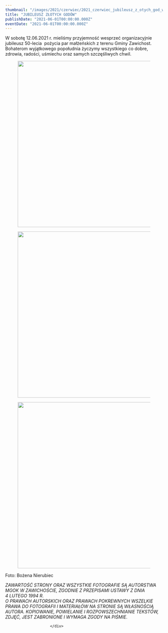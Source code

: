 ```yaml
---
thumbnail: "/images/2021/czerwiec/2021_czerwiec_jubileusz_z_otych_god_w_2021_06_jubileusz_z_otych_god_w_zd2-7.jpg"
title: "JUBILEUSZ ZŁOTYCH GODÓW"
publishDate: "2021-06-01T00:00:00.000Z"
eventDate: "2021-06-01T00:00:00.000Z"
---
```


<div class="entry-content">
							
							
<p>W sobotę 12.06.2021 r. mieliśmy przyjemność wesprzeć organizacyjnie jubileusz 50-lecia&nbsp; pożycia par małżeńskich z terenu Gminy Zawichost. Bohaterom wyjątkowego popołudnia życzymy wszystkiego co dobre, zdrowia, radości, uśmiechu oraz samych szczęśliwych chwil. </p>



<figure class="wp-block-image size-large"><a href="http://mgok-zawichost.pl/wp-content/uploads/2021/06/zd2-7.jpg"><img fetchpriority="high" decoding="async" width="800" height="531" src="/images/2021/czerwiec/2021_czerwiec_jubileusz_z_otych_god_w_2021_06_jubileusz_z_otych_god_w_zd2-7.jpg" alt="" class="wp-image-8035" srcset="/images/2021/czerwiec/2021_czerwiec_jubileusz_z_otych_god_w_2021_06_jubileusz_z_otych_god_w_zd2-7.jpg 800w, /images/2021/czerwiec/zd2-7-300x199.jpg 300w, /images/2021/czerwiec/zd2-7-768x510.jpg 768w" sizes="(max-width: 800px) 100vw, 800px"></a></figure>



<figure class="wp-block-image size-large"><a href="http://mgok-zawichost.pl/wp-content/uploads/2021/06/zd3-7.jpg"><img decoding="async" width="800" height="531" src="/images/2021/czerwiec/2021_czerwiec_jubileusz_z_otych_god_w_2021_06_jubileusz_z_otych_god_w_zd3-7.jpg" alt="" class="wp-image-8036" srcset="/images/2021/czerwiec/2021_czerwiec_jubileusz_z_otych_god_w_2021_06_jubileusz_z_otych_god_w_zd3-7.jpg 800w, /images/2021/czerwiec/zd3-7-300x199.jpg 300w, /images/2021/czerwiec/zd3-7-768x510.jpg 768w" sizes="(max-width: 800px) 100vw, 800px"></a></figure>



<figure class="wp-block-image size-large"><a href="http://mgok-zawichost.pl/wp-content/uploads/2021/06/zd1-7.jpg"><img decoding="async" width="800" height="531" src="/images/2021/czerwiec/2021_czerwiec_jubileusz_z_otych_god_w_2021_06_jubileusz_z_otych_god_w_zd1-7.jpg" alt="" class="wp-image-8037" srcset="/images/2021/czerwiec/2021_czerwiec_jubileusz_z_otych_god_w_2021_06_jubileusz_z_otych_god_w_zd1-7.jpg 800w, /images/2021/czerwiec/zd1-7-300x199.jpg 300w, /images/2021/czerwiec/zd1-7-768x510.jpg 768w" sizes="(max-width: 800px) 100vw, 800px"></a></figure>



<p>Foto: Bożena Nierubiec</p>



<p><em>ZAWARTOŚĆ STRONY ORAZ WSZYSTKIE FOTOGRAFIE SĄ AUTORSTWA MGOK W ZAWICHOŚCIE, ZGODNIE Z PRZEPISAMI USTAWY Z DNIA&nbsp;</em><br><em>4 LUTEGO 1994 R.<br>O PRAWACH AUTORSKICH ORAZ PRAWACH POKREWNYCH WSZELKIE PRAWA DO FOTOGRAFII I MATERIAŁÓW NA STRONIE SĄ WŁASNOŚCIĄ AUTORA. KOPIOWANIE, POWIELANIE I ROZPOWSZECHNIANIE TEKSTÓW, ZDJĘĆ, JEST ZABRONIONE I WYMAGA ZGODY NA PIŚMIE</em>.</p>
						
						</div>
